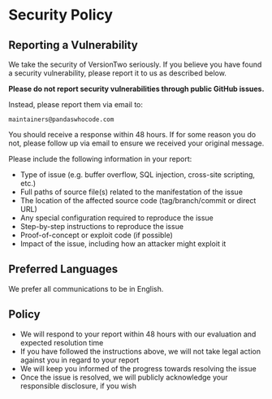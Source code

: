 # Security Policy

## Reporting a Vulnerability

We take the security of VersionTwo seriously. If you believe you have found a security vulnerability, please report it to us as described below.

**Please do not report security vulnerabilities through public GitHub issues.**

Instead, please report them via email to:

```
maintainers@pandaswhocode.com
```

You should receive a response within 48 hours. If for some reason you do not, please follow up via email to ensure we received your original message.

Please include the following information in your report:

- Type of issue (e.g. buffer overflow, SQL injection, cross-site scripting, etc.)
- Full paths of source file(s) related to the manifestation of the issue
- The location of the affected source code (tag/branch/commit or direct URL)
- Any special configuration required to reproduce the issue
- Step-by-step instructions to reproduce the issue
- Proof-of-concept or exploit code (if possible)
- Impact of the issue, including how an attacker might exploit it

## Preferred Languages

We prefer all communications to be in English.

## Policy

- We will respond to your report within 48 hours with our evaluation and expected resolution time
- If you have followed the instructions above, we will not take legal action against you in regard to your report
- We will keep you informed of the progress towards resolving the issue
- Once the issue is resolved, we will publicly acknowledge your responsible disclosure, if you wish
